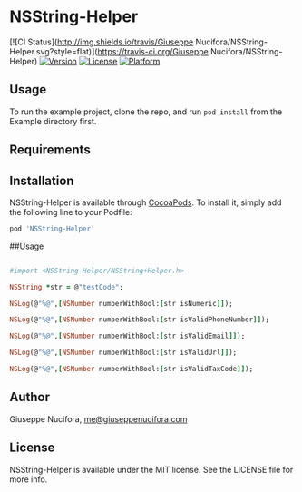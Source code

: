# NSString-Helper

[![CI Status](http://img.shields.io/travis/Giuseppe Nucifora/NSString-Helper.svg?style=flat)](https://travis-ci.org/Giuseppe Nucifora/NSString-Helper)
[![Version](https://img.shields.io/cocoapods/v/NSString-Helper.svg?style=flat)](http://cocoapods.org/pods/NSString-Helper)
[![License](https://img.shields.io/cocoapods/l/NSString-Helper.svg?style=flat)](http://cocoapods.org/pods/NSString-Helper)
[![Platform](https://img.shields.io/cocoapods/p/NSString-Helper.svg?style=flat)](http://cocoapods.org/pods/NSString-Helper)

## Usage

To run the example project, clone the repo, and run `pod install` from the Example directory first.

## Requirements

## Installation

NSString-Helper is available through [CocoaPods](http://cocoapods.org). To install
it, simply add the following line to your Podfile:

```ruby
pod 'NSString-Helper'
```
##Usage

```ruby

#import <NSString-Helper/NSString+Helper.h>

NSString *str = @"testCode";

NSLog(@"%@",[NSNumber numberWithBool:[str isNumeric]]);

NSLog(@"%@",[NSNumber numberWithBool:[str isValidPhoneNumber]]);

NSLog(@"%@",[NSNumber numberWithBool:[str isValidEmail]]);

NSLog(@"%@",[NSNumber numberWithBool:[str isValidUrl]]);

NSLog(@"%@",[NSNumber numberWithBool:[str isValidTaxCode]]);


```

## Author

Giuseppe Nucifora, me@giuseppenucifora.com

## License

NSString-Helper is available under the MIT license. See the LICENSE file for more info.
